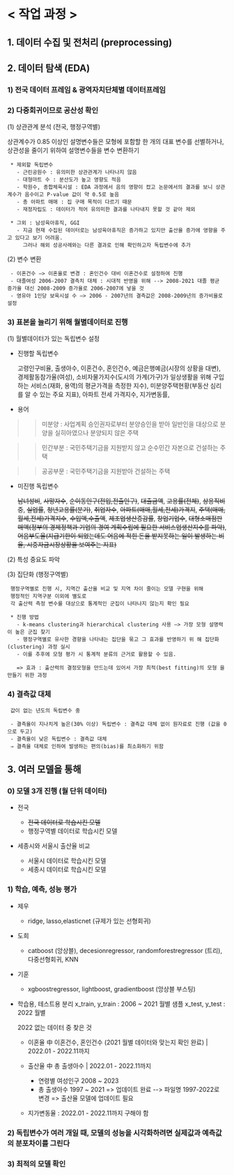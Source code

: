 # < 작업 과정 >

## 1. **데이터 수집 및 전처리 (preprocessing)**

## 2. **데이터 탐색 (EDA)**

### **1) 전국 데이터 프레임 & 광역자치단체별 데이터프레임**

### **2) 다중회귀이므로 공산성 확인**

   (1) 상관관계 분석 (전국, 행정구역별)

상관계수가 0.85 이상인 설명변수들은 모형에 포함할 한 개의 대표 변수를 선별하거나,
상관성을 줄이기 위하여 설명변수들을 변수 변환하기

     * 제외할 독립변수
       - 근린공원수 : 유의미한 상관관계가 나타나지 않음
       - 대형마트 수 : 분산도가 높고 영향도 적음
       - 학원수, 종합체육시설 : EDA 과정에서 음의 영향이 컸고 논문에서의 결과를 보니 상관계수가 음수이고 P-value 값이 약 0.5로 높음
       - 총 아파트 매매 : 집 구매 목적이 다르기 때문
       - 재정자립도 : 데이터가 적어 유의미한 결과를 나타내지 못할 것 같아 제외

     * 그외 : 남성육아휴직, GGI
       - 지금 현재 수집된 데이터로는 남성육아휴직은 증가하고 있지만 출산율 증가에 영향을 주고 있다고 보기 어려움. 
         그러나 해외 성공사례와는 다른 결과로 인해 확인하고자 독립변수에 추가

   (2) 변수 변환

     - 이혼건수 —> 이혼율로 변경 : 혼인건수 대비 이혼건수로 설정하여 진행
     - 대졸여성 2006-2007 결측치 대체 : 시대적 반영을 위해 --> 2008-2021 대졸 평균 증가율 대신 2008-2009 증가율로 2006-2007에 넣을 것
     - 영유아 1인당 보육시설 수 —> 2006 - 2007년의 결측값은 2008-2009년의 증가비율로 설정



### **3) 표본을 늘리기 위해 월별데이터로 진행**

(1) 월별데이터가 있는 독립변수 설정

* 진행할 독립변수

    고령인구비율, 출생아수, 이혼건수, 혼인건수, 예금은행예금(시장의 상황을 대변), 경제활동참가율(여성), 
    소비자물가지수(도시의 가계(가구)가 일상생활을 위해 구입하는 서비스(재화, 용역)의 평균가격을 측정한 지수),
    미분양주택현황(부동산 심리를 알 수 있는 주요 지표), 아파트 전세 가격지수, 지가변동률,

* 용어

>>미분양 : 사업계획 승인권자로부터 분양승인을 받아 일반인을 대상으로 분양을 실히아였으나 분양되지 않은 주택

>>민간부분 : 국민주택기금을 지원받지 않고 순수민간 자본으로 건설하는 주택

>>공공부문 : 국민주택기금을 지원받아 건설하는 주택

* 미진행 독립변수

    ~~남녀성비~~, ~~사망자수~~, ~~순이동인구(전입,전출인구)~~, ~~대출금액~~, ~~고용률(전체)~~,
    ~~상용직비중~~, ~~실업률~~, ~~청년고용률(분기)~~, ~~취업자수~~, ~~아파트(매매,월세,전세)가격지~~,
    ~~주택(매매,월세,전세)가격지수~~, ~~수입액,수출액~~, ~~제조업생산증감률~~, ~~창업기업수~~, 
    ~~대형소매점판매액(정부의 경제정책과 기업의 경여 계획수립에 필요한 서비스업생산지수를 파악)~~,
    ~~어음부도율(지급기한이 되었는데도 어음에 적힌 돈을 받지못하는 일이 발생하는 비율, 시중자금시장상황을 보여주는 지표)~~


(2) 특성 중요도 파악

(3) 집단화 (행정구역별)

     행정구역별로 진행 시, 지역간 출산율 비교 및 지역 차이 줄이는 모델 구현을 위해 
     행정적인 지역구분 이외에 별도로 
     각 출산력 측정 변수를 대상으로 통계적인 군집이 나타나지 않는지 확인 필요

     * 진행 방법
       - k-means clustering과 hierarchical clustering 사용 —> 가장 모형 설명력이 높은 군집 찾기 
       - 행정구역별로 유사한 경향을 나타내는 집단을 묶고 그 효과를 반영하기 위 해 집단화 (clustering) 과정 실시 
       - 이를 추후에 모형 평가 시 통계적 분류의 근거로 활용할 수 있음.

       => 효과 : 출산력의 결정모형을 만드는데 있어서 가장 최적(best fitting)의 모형 을 만들기 위한 과정

### **4) 결측값 대체**

     값이 없는 년도의 독립변수 중

     - 결측율이 지나치게 높은(30% 이상) 독립변수 : 결측값 대체 없이 원자료로 진행 (값을 0으로 두고)
     - 결측율이 낮은 독립변수 : 결측값 대체
     ⇒ 결측율 대체로 인하여 발생하는 편의(bias)를 최소화하기 위함


## 3. **여러 모델을 통해**

### 0) 모델 3개 진행 (월 단위 데이터)
* 전국 
  - ~~전국 데이터로 학습시킨 모델~~
  - 행정구역별 데이터로 학습시킨 모델

* 세종시와 서울시 출산율 비교 
  - 서울시 데이터로 학습시킨 모델
  - 세종시 데이터로 학습시킨 모델

### 1) 학습, 예측, 성능 평가

- 제우
    - ridge, lasso,elasticnet (규제가 있는 선형회귀)

- 도희
    - catboost (앙상블), decesionregressor, randomforestregressor (트리), 다중선형회귀, KNN

- 기훈
    - xgboostregressor, lightboost, gradientboost (앙상블 부스팅) 

* 학습용, 테스트용 분리
    x_train, y_train : 2006 ~ 2021 월별 샘플
    x_test, y_test : 2022 월별

    2022 없는 데이터 중 찾은 것
    * 이혼율 中 이혼건수, 혼인건수 (2021 월별 데이터와 맞는지 확인 완료) | 2022.01 - 2022.11까지

    * 출산율 中 총 출생아수 | 2022.01 - 2022.11까지
       - 연령별 여성인구 2008 ~ 2023
       - 총 출생아수 1997 ~ 2021
       => 업데이트 완료 --> 파일명 1997-2022로 변경 => 출산율 모델에 업데이트 필요

    * 지가변동율 : 2022.01 - 2022.11까지 구해야 함

### 2) 독립변수가 여러 개일 때, 모델의 성능을 시각화하려면 실제값과 예측값의 분포차이를 그린다
### 3) 최적의 모델 확인